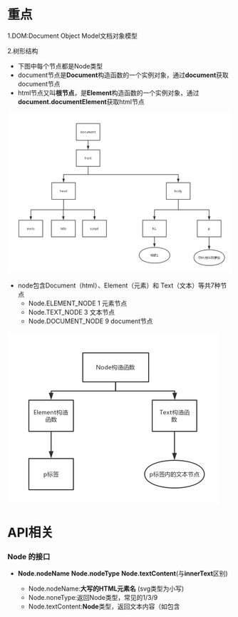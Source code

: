 # 重点

1.DOM:Document Object Model文档对象模型

2.树形结构

- 下图中每个节点都是Node类型
- document节点是**Document**构造函数的一个实例对象，通过**document**获取document节点
- html节点又叫**根节点**，是**Element**构造函数的一个实例对象，通过**document.documentElement**获取html节点



![](./../image/dom.png)

- node包含Document（html）、Element（元素）和 Text（文本）等共7种节点
  - Node.ELEMENT_NODE 	       1	           元素节点
  - Node.TEXT_NODE                        3                 文本节点
  - Node.DOCUMENT_NODE           9                 document节点

![](./../image/node.png)



# API相关

### Node 的接口

- **Node.nodeName**  **Node.nodeType**  **Node.textContent**(与**innerText**区别)

  - Node.nodeName:**大写的HTML元素名**  (svg类型为小写)
  - Node.noneType:返回Node类型，常见的1/3/9
  - Node.textContent:**Node**类型，返回文本内容（如包含<style>、<script>也一起返回）
    - Node.innerText:只返回纯文本内容
    - Element.innerHTML:**element**类型，TextNode.innerHTML返回的是undefined
      - 设置（document.body.innerHTML = ""; ）
      - 获取描述元素后代的HTML语法（返回<div id="1">1节点</div>）

- 属性(childNodes,firstChild,innerText,lastChild,nextSibling,nodeName,nodeType,nodeValue,outerText,ownerDocument,parentElement,parentNode,previousSibling,textContent)

  兄弟关系：Node.previousSibling	Node.nextSibling

  儿子关系：Node.childNodes	Node.firstNode	Node.lastChild

  父关系:Node.parentNode

  - child / children / parent
  - node
  - first / last
  - next / previous
  - sibling 
  - type
  - value / text / content
  - inner / outer
  - element

- 方法appendChild(),cloneNode(),contains(),hasChildNodes(),insertBefore(),isEqualNode(),isSameNode(),removeChild(),replaceChild(),normalize() 

### Document 接口

- 属性
  1. 用于指向其他节点(快捷获取某些特殊节点)的属性
     - document.documentElement指向 DOM 的 html节点
     - document.activeElement指向获得焦点的那个节点
  2. 返回文档特定元素的伪数组集合的属性
     - document.links
     - document.forms
     - document.images
     - document.embeds
     - ......
  3. 返回文档信息的属性
     - document.location
     - document.readyState返回的是当前文档的状态
     - ......
- 方法
  1. 获取节点方法
     - 常用接口document.querySelector()和document.querySelectorAll()（querySelectorAll返回**伪数组**，结果是**静态**的）
  2. 生成节点方法
     - documen.createElement("div")
     - document.createTextNode("hello world")

# 思考1：elem.children和elem.childNodes的区别？

```
<div id="box">
    <p class="inner1">xiami</p>
    <p class="inner2">haozi</p>
</div>
<script>
    var box = document.getElementById("box");
    console.log(box.children);//HTMLCollection
    console.log(box.childNodes);//NodeList
</script>
```

![](./../image/html&node.png)

- 在HTMLCollection下
  - 
    p.para的textContent是"xiami"
  - 
    p.attr的textContent是"haozi"


- 在NodeList下
  - 
    text的textContent是"↵ "
  - 
    p.para的textContent是"xiami"
  - 
    text的textContent是"↵ "
  - 
    p.attr的textContent是"haozi"
  - 
    text的textContent是"↵ "


- **HTMLCollection**与**NodeList**总结

  - HTMLCollection和NodeList的**共同点**显而易见：
    1. 都是类数组对象，都有length属性
    2. 都有共同的方法：item，可以通过item(index)来访问返回结果中的元素
    3. 都是实时变动的（live），document上的更改会反映到相关对象上（例外：**document.querySelectorAll**返回的NodeList是**静态**的）


- HTMLCollection和NodeList的区别是：

    1. NodeList可以包含任何节点类型，HTMLCollection只包含元素节点（elementNode），elementNode就是HTML中的标签
    2. HTMLCollection比NodeList多一项方法：namedItem，可以通过传递id或name属性来获取节点信息

# 思考2： Element与Node

Node是一个基础类型，document, element, text, comment, DocumentFragment等都继承于Node. 即element, text, comment都是Node的子类，可以将它们视为：elementNode, textNode以及commentNode.平时在DOM中最常用的Element对象，其本质就是elementNode.